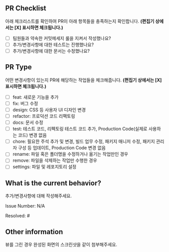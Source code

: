 ## PR Checklist

아래 체크리스트를 확인하여 PR이 아래 항목들을 충족하는지 확인합니다. **(편집기 상에서는 [X] 표시하면 체크됩니다.)**
<!-- 아래 체크리스트를 확인하여 PR이 아래 항목들을 충족하는지 확인합니다. (편집기 상에서는 [X] 표시하면 체크됩니다.) -->

- [ ] 팀원들과 약속한 커밋메세지 룰을 지켜서 작성했나요?
- [ ] 추가/변경사항에 대한 테스트는 진행했나요?
- [ ] 추가/변경사항에 대한 문서는 수정했나요?

## PR Type

어떤 변경사항이 있는지 PR에 해당하는 작업들을 체크해줍니다. **(편집기 상에서는 [X] 표시하면 체크됩니다.)**
<!-- 어떤 변경사항이 있는지 PR에 해당하는 작업들을 체크해줍니다. (편집기 상에서는 [X] 표시하면 체크됩니다.) -->

- [ ] feat: 새로운 기능을 추가
- [ ] fix: 버그 수정
- [ ] design: CSS 등 사용자 UI 디자인 변경
- [ ] refactor: 프로덕션 코드 리팩토링
- [ ] docs: 문서 수정
- [ ] test: 테스트 코드, 리펙토링 테스트 코드 추가, Production Code(실제로 사용하는 코드) 변경 없음
- [ ] chore: 필요한 주석 추가 및 변경, 빌드 업무 수정, 패키지 매니저 수정, 패키지 관리자 구성 등 업데이트, Production Code 변경 없음
- [ ] rename: 파일 혹은 폴더명을 수정하거나 옮기는 작업만인 경우
- [ ] remove: 파일을 삭제하는 작업만 수행한 경우
- [ ] settings: 파일 및 레포지토리 설정

## What is the current behavior?
<!-- PR의 작업 내용에 대한 설명을 적습니다. - 추가/변경사항에 대해 작성해주세요. -->
추가/변경사항에 대해 작성해주세요.

<!-- 관련 이슈 번호도 함께 표기해주세요 ex) Issue Number: #43 -->
Issue Number: N/A

<!-- 해당 이슈가 해결되었다면 이슈번호를 작성해주세요. ex) Resolved: #43 -->
Resolved: #

## Other information
<!-- 기타 참고사항이 있다면 작성해줍니다. -->
뷰를 그린 경우 완성된 화면의 스크린샷을 같이 첨부해주세요.
<!--
적절한 사이즈로 첨부하는 코드 👇
<img width="300" alt="" src="이미지URL">
-->


